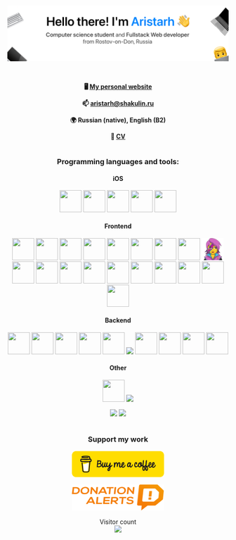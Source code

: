 <!-- banner -->
<a href="https://chebupa.github.io" target="_blank" rel="noreferrer">
 <img src="assets/images/gihub_banner.png">
</a>

&thinsp;

<!-- contacts -->
<p align="center">
 <b>
  🖥️ <a href="https://shakulin.ru">My personal website</a>
 </b>
</p>
<p align="center">
 <b>
  📫 <a href="mailto: chebupadev@gmail.com">aristarh@shakulin.ru</a>
  <br>
  <p align="center">🌍 Russian (native), English (B2)</p>
  <p align="center">📄 <a href="assets/images/text/CV.pdf">CV</a></p>
 </b>
</p>

<h1></h1>

<!-- skills -->
<h3 align="center">
 <b>Programming languages and tools:</b>
</h3>

<!-- ios -->
<h4 align="center">iOS</h4>
<p align="center">
  <!-- swift -->
  <img src="https://developer.apple.com/assets/elements/icons/swift/swift-96x96_2x.png" width="50" height="50"/>
  <!-- swiftui -->
  <img src="https://developer.apple.com/assets/elements/icons/swiftui/swiftui-96x96_2x.png" width="50" height="50"/>
  <!-- swiftdata -->
  <img src="https://developer.apple.com/assets/elements/icons/swiftdata/swiftdata-96x96_2x.png" width="50" height="50"/>
  <!-- alamofire -->
  <img src="https://avatars.githubusercontent.com/u/7774181?s=280&v=4" width="50" height="50"/>
  <!-- cocoapods -->
  <img src="https://seeklogo.com/images/C/cocoapods-logo-45382D8A59-seeklogo.com.png" width="50" height="50"/>
</p>

<!-- frontend -->
<h4 align="center">Frontend</h4>
<p align="center">
  <!-- react -->
  <img src="https://cdn.jsdelivr.net/gh/devicons/devicon/icons/react/react-original-wordmark.svg" width="50" height="50"/>
  <!-- typescript -->
  <img src="https://cdn.jsdelivr.net/gh/devicons/devicon/icons/typescript/typescript-original.svg" width="50" height="50"/>
  <!-- js -->
  <img src="https://cdn.jsdelivr.net/gh/devicons/devicon/icons/javascript/javascript-original.svg" width="50" height="50"/>
  <!-- html -->
  <img src="https://cdn.jsdelivr.net/gh/devicons/devicon/icons/html5/html5-original.svg" width="50" height="50"/>
  <!-- css -->
  <img src="https://cdn.jsdelivr.net/gh/devicons/devicon/icons/css3/css3-original.svg" width="50" height="50"/>
  <!-- sass -->
  <img src="https://cdn.jsdelivr.net/gh/devicons/devicon/icons/sass/sass-original.svg" width="50" height="50"/>
  <!-- mui -->
  <img src="https://cdn.jsdelivr.net/gh/devicons/devicon/icons/materialui/materialui-original.svg" width="50" height="50"/>
  <!-- styled components -->
  <img src="https://raw.githubusercontent.com/styled-components/brand/master/styled-components.png" width="50" height="50"/>
  <!-- emotion -->
  <img src="https://raw.githubusercontent.com/emotion-js/emotion/main/emotion.png" width="50" height="50"/>
  <!-- react query -->
  <img src="https://miro.medium.com/v2/resize:fit:1400/format:webp/1*elhu-42TzQEdsFjKDbQhhA.png" width="50" height="50"/>
  <!-- redux -->
  <img src="https://cdn.jsdelivr.net/gh/devicons/devicon/icons/redux/redux-original.svg" width="50" height="50"/>
  <!-- mobx -->
  <img src="https://static-00.iconduck.com/assets.00/mobx-icon-512x512-h6qs5zuq.png" width="50" height="50">
  <!-- storybook -->
  <img src="https://cdn.jsdelivr.net/gh/devicons/devicon/icons/storybook/storybook-original.svg" width="50" height="50"/>
  <!-- jest -->
  <img src="https://cdn.jsdelivr.net/gh/devicons/devicon/icons/jest/jest-plain.svg" width="50" height="50"/>
  <!-- eslint -->
  <img src="https://cdn.jsdelivr.net/gh/devicons/devicon/icons/eslint/eslint-original.svg" width="50" height="50"/>
  <!-- vite -->
  <img src="https://upload.wikimedia.org/wikipedia/commons/thumb/f/f1/Vitejs-logo.svg/240px-Vitejs-logo.svg.png" width="50" height="50"/>
  <!-- npm -->
  <img src="https://cdn.jsdelivr.net/gh/devicons/devicon/icons/npm/npm-original-wordmark.svg" width="50" height="50"/>
  <!-- yarn -->
  <img src="https://cdn.jsdelivr.net/gh/devicons/devicon/icons/yarn/yarn-original.svg" width="50" height="50"/>
  <!-- markdown -->
  <img src="https://cdn.jsdelivr.net/gh/devicons/devicon/icons/markdown/markdown-original.svg" width="50" height="50"/>
</p>

<!-- backend -->
<h4 align="center">Backend</h4>
<p align="center">
  <!-- express -->
  <img src="https://cdn.jsdelivr.net/gh/devicons/devicon/icons/express/express-original.svg" width="50" height="50"/>
  <!-- nodejs -->
  <img src="https://cdn.jsdelivr.net/gh/devicons/devicon/icons/nodejs/nodejs-original.svg" width="50" height="50"/>
  <!-- typescript -->
  <img src="https://cdn.jsdelivr.net/gh/devicons/devicon/icons/typescript/typescript-original.svg" width="50" height="50"/>
  <!-- js -->
  <img src="https://cdn.jsdelivr.net/gh/devicons/devicon/icons/javascript/javascript-original.svg" width="50" height="50"/>
  <!-- postgresql -->
  <img src="https://cdn.jsdelivr.net/gh/devicons/devicon/icons/postgresql/postgresql-original.svg" width="50" height="50"/>
  <!-- prisma -->
  <img src="https://static-00.iconduck.com/assets.00/file-type-prisma-icon-421x512-2zghj54r.png" height="50">
  <!-- eslint -->
  <img src="https://cdn.jsdelivr.net/gh/devicons/devicon/icons/eslint/eslint-original.svg" width="50" height="50"/>
  <!-- npm -->
  <img src="https://cdn.jsdelivr.net/gh/devicons/devicon/icons/npm/npm-original-wordmark.svg" width="50" height="50"/>
  <!-- yarn -->
  <img src="https://cdn.jsdelivr.net/gh/devicons/devicon/icons/yarn/yarn-original.svg" width="50" height="50"/>
  <!-- heroku -->
  <img src="https://cdn.jsdelivr.net/gh/devicons/devicon/icons/heroku/heroku-plain-wordmark.svg" width="50" height="50"/>
</p>

<!-- other -->
<h4 align="center">Other</h4>
<p align="center">
  <!-- git -->
  <img src="https://cdn.jsdelivr.net/gh/devicons/devicon/icons/git/git-original.svg" width="50" height="50"/>
  <!-- docker -->
  <img src="https://cdn.jsdelivr.net/gh/devicons/devicon/icons/docker/docker-original-wordmark.svg" height="60"/>
</p>

<!-- statistics -->
<p align="center">
 <img src="https://github-readme-stats.vercel.app/api/top-langs/?username=chebupa&layout=compact" height="180">
 <img src="https://github-readme-stats.vercel.app/api?username=chebupa&show_icons=true&theme=light&rank_icon=github" height="180"/>
</p>

<h1></h1>

<!-- donation -->
<h3 align="center">Support my work</h3>
<p align="center">
  <a href="https://www.buymeacoffee.com/chebupa" target="_blank" rel="noreferrer">
    <img src="assets/images/donation/bmc-button.svg" alt="Buy me a coffee" width="210" height="59">
  </a>
</p>
<!-- <p align="center">or</p> -->
<p align="center">
  <a href="https://www.donationalerts.com/r/chebupa" target="_blank" rel="noreferrer">
  <img src="assets/images/donation/DA_Logo_Color.svg" alt="Donation alerts" width="210" height="59">
</a>
</p>

<!-- visitor count -->
<p align="center"> 
  Visitor count<br>
  <img src="https://profile-counter.glitch.me/chebupa/count.svg" />
</p>
